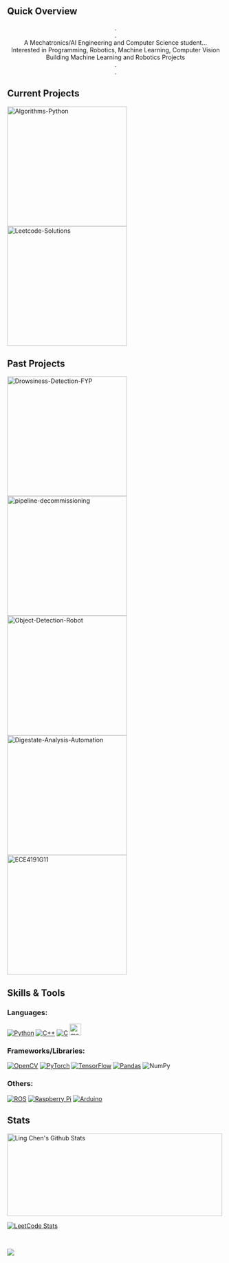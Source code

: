 <!---
<a href="https://github.com/LingC2001" target="_blank" rel="noreferrer"> <img src="https://www.huntingtonsociety.ca/wp-content/uploads/2013/11/Stary-Night-Sky-1026x320.jpg" width=100%/> </a>
--->
## Quick Overview
<p align="center">
  .<br>
  .<br>
  A Mechatronics/AI Engineering and Computer Science student... <br>
  Interested in Programming, Robotics, Machine Learning, Computer Vision<br>
  Building Machine Learning and Robotics Projects <br>
  .<br>
  .<br>
</p>

## Current Projects
<a href="https://github.com/LingC2001/Algorithms-Python"><img width="278" src="https://denvercoder1-github-readme-stats.vercel.app/api/pin/?username=LingC2001&repo=Algorithms-Python&theme=react&border_color=46464a&bg_color=111112&title_color=F85D7F&hide_border=false&icon_color=F8D866&show_icons=true" alt="Algorithms-Python"></a>
<a href="https://github.com/LingC2001/Leetcode-Solutions"><img width="278" src="https://denvercoder1-github-readme-stats.vercel.app/api/pin/?username=LingC2001&repo=Leetcode-Solutions&theme=react&border_color=46464a&bg_color=111112&title_color=F85D7F&hide_border=false&icon_color=F8D866&show_icons=true" alt="Leetcode-Solutions"></a>

## Past Projects
<p align="left">
<a href="https://github.com/LingC2001/Drowsiness-Detection-FYP"><img width="278" src="https://denvercoder1-github-readme-stats.vercel.app/api/pin/?username=LingC2001&repo=Drowsiness-Detection-FYP&theme=react&border_color=46464a&bg_color=111112&title_color=F85D7F&hide_border=false&icon_color=F8D866&show_icons=true" alt="Drowsiness-Detection-FYP"></a>
<a href="https://github.com/LingC2001/pipeline-decommissioning"><img width="278" src="https://denvercoder1-github-readme-stats.vercel.app/api/pin/?username=LingC2001&repo=pipeline-decommissioning&theme=react&border_color=46464a&bg_color=111112&title_color=F85D7F&hide_border=false&icon_color=F8D866&show_icons=true" alt="pipeline-decommissioning"></a>
<a href="https://github.com/LingC2001/Object-Detection-Robot"><img width="278" src="https://denvercoder1-github-readme-stats.vercel.app/api/pin/?username=LingC2001&repo=Object-Detection-Robot&theme=react&border_color=46464a&bg_color=111112&title_color=F85D7F&hide_border=false&icon_color=F8D866&show_icons=true" alt="Object-Detection-Robot"></a>
<a href="https://github.com/LingC2001/Digestate-Analysis-Automation"><img width="278" src="https://denvercoder1-github-readme-stats.vercel.app/api/pin/?username=LingC2001&repo=Digestate-Analysis-Automation&theme=react&border_color=46464a&bg_color=111112&title_color=F85D7F&hide_border=false&icon_color=F8D866&show_icons=true" alt="Digestate-Analysis-Automation"></a>
<a href="https://github.com/jjah0001/ECE4191G11"><img width="278" src="https://denvercoder1-github-readme-stats.vercel.app/api/pin/?username=jjah0001&repo=ECE4191G11&theme=react&border_color=46464a&bg_color=111112&title_color=F85D7F&hide_border=false&icon_color=F8D866&show_icons=true" alt="ECE4191G11"></a>
</p>

## Skills & Tools
<h3 align="left">Languages:</h3>

[![Python](https://img.shields.io/badge/python-3670A0?style=for-the-badge&logo=python&logoColor=ffdd54)](https://www.python.org/)
[![C++](https://img.shields.io/badge/c++-%2300599C.svg?style=for-the-badge&logo=c%2B%2B&logoColor=white)](https://cplusplus.com/doc/tutorial/)
[![C](https://img.shields.io/badge/c-%2300599C.svg?style=for-the-badge&logo=c&logoColor=white)](https://cplusplus.com/doc/tutorial/)
<a href="https://au.mathworks.com/products/matlab.html"><img src="https://i.imgur.com/B06B0XM.jpeg" alt="matlab" height="27"/></a>

<h3 align="left">Frameworks/Libraries:</h3>

[![OpenCV](https://img.shields.io/badge/opencv-%23white.svg?style=for-the-badge&logo=opencv&logoColor=white)](https://opencv.org/)
[![PyTorch](https://img.shields.io/badge/PyTorch-%23EE4C2C.svg?style=for-the-badge&logo=PyTorch&logoColor=white)](https://pytorch.org/)
[![TensorFlow](https://img.shields.io/badge/TensorFlow-%23FF6F00.svg?style=for-the-badge&logo=TensorFlow&logoColor=white)](https://www.tensorflow.org/)
[![Pandas](https://img.shields.io/badge/pandas-%23150458.svg?style=for-the-badge&logo=pandas&logoColor=white)](https://pandas.pydata.org/)
![NumPy](https://img.shields.io/badge/numpy-%23013243.svg?style=for-the-badge&logo=numpy&logoColor=white)

<h3 align="left">Others:</h3>

[![ROS](https://img.shields.io/badge/ros-%230A0FF9.svg?style=for-the-badge&logo=ros&logoColor=white)](https://www.ros.org/)
[![Raspberry Pi](https://img.shields.io/badge/-RaspberryPi-C51A4A?style=for-the-badge&logo=Raspberry-Pi)](https://www.raspberrypi.com/)
[![Arduino](https://img.shields.io/badge/-Arduino-00979D?style=for-the-badge&logo=Arduino&logoColor=white)](https://www.arduino.cc/)


<!---
<h3 align="left">Connect with me:</h3>

[![Gmail](https://img.shields.io/badge/Gmail-D14836?style=for-the-badge&logo=gmail&logoColor=white)](mailto:LingC2001@gmail.com)
[![Linkedin](https://img.shields.io/badge/linkedin-%230077B5.svg?style=for-the-badge&logo=linkedin&logoColor=white)](https://linkedin.com/in/ling-chen-b7a7971a4)
--->

## Stats
<a>  
  <a href="https://github.com/lingc2001"><img alt="Ling Chen's Github Stats" src="https://denvercoder1-github-readme-stats.vercel.app/api?username=lingc2001&show_icons=true&include_all_commits=true&count_private=true&theme=react&border_color=46464a&bg_color=111112&title_color=F85D7F&icon_color=F8D866" height="192px" width="500px"/></a>
  
  [![LeetCode Stats](https://leetcard.jacoblin.cool/LingC2001?theme=dark&ext=heatmap&hide=ranking&width=500&height=300)](https://leetcode.com/LingC2001/) 
  
  <!--- 
   <a href="https://github.com/lingc2001"><img alt="Ling Chen's Top Languages" src="https://denvercoder1-github-readme-stats.vercel.app/api/top-langs/?username=lingc2001&langs_count=8&layout=compact&theme=react&border_color=7F3FBF&bg_color=0D1117&title_color=F85D7F&icon_color=F8D866" height="192px" width="49.5%"/></a>
  --->
  
  <br/>
</a>

<!--- 
<p align="center">
  <a href="https://github.com/lingc2001">
    <img src="https://github-profile-summary-cards.vercel.app/api/cards/profile-details?username=lingc2001&theme=radical" alt="Ling Chen's GitHub Contribution"/>
  </a>
</p>
--->

![](https://komarev.com/ghpvc/?username=lingc2001&color=blueviolet&style=for-the-badge)




